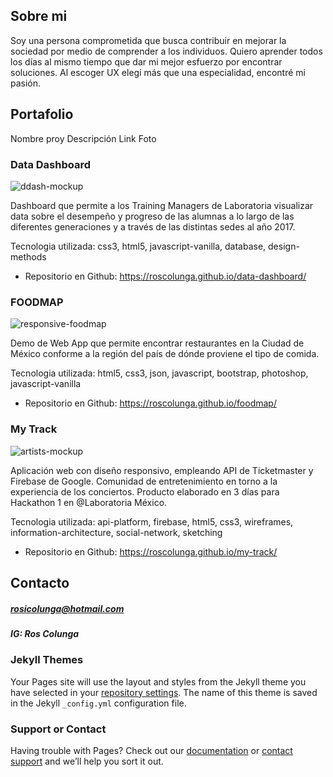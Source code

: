 ## Sobre mi

Soy una persona comprometida que busca contribuir en mejorar la sociedad por medio de comprender a los individuos. Quiero aprender todos los días al mismo tiempo que dar mi mejor esfuerzo por encontrar soluciones. 
Al escoger UX elegí más que una especialidad, encontré mi pasión.

## Portafolio

Nombre proy
Descripción
Link
Foto

### Data Dashboard

![ddash-mockup](https://user-images.githubusercontent.com/32855963/38580086-ab15bdbe-3cce-11e8-9298-6a40c5bf3407.jpg)

Dashboard que permite a los Training Managers de Laboratoria visualizar data sobre el desempeño y progreso de las alumnas a lo largo de las diferentes generaciones y a través de las distintas sedes al año 2017.

Tecnologia utilizada: css3, html5, javascript-vanilla, database, design-methods
- Repositorio en Github: https://roscolunga.github.io/data-dashboard/


### FOODMAP

![responsive-foodmap](https://user-images.githubusercontent.com/32855963/38579030-60df344e-3ccb-11e8-821d-04d7d000ce98.jpg)

Demo de Web App que permite encontrar restaurantes en la Ciudad de México conforme a la región del país de dónde proviene el tipo de comida.

Tecnologia utilizada: html5, css3, json, javascript, bootstrap, photoshop, javascript-vanilla
- Repositorio en Github: https://roscolunga.github.io/foodmap/


### My Track

![artists-mockup](https://user-images.githubusercontent.com/32855963/38578593-00756da4-3cca-11e8-9d5d-32c9f507de0d.jpg)

Aplicación web con diseño responsivo, empleando API de Ticketmaster y Firebase de Google. Comunidad de entretenimiento en torno a la experiencia de los conciertos. Producto elaborado en 3 días para Hackathon 1 en @Laboratoria México.

Tecnologia utilizada: api-platform, firebase, html5, css3, wireframes, information-architecture, social-network, sketching
- Repositorio en Github: https://roscolunga.github.io/my-track/


## Contacto

##### rosicolunga@hotmail.com
##### IG: Ros Colunga

### Jekyll Themes

Your Pages site will use the layout and styles from the Jekyll theme you have selected in your [repository settings](https://github.com/rosColunga/port/settings). The name of this theme is saved in the Jekyll `_config.yml` configuration file.

### Support or Contact

Having trouble with Pages? Check out our [documentation](https://help.github.com/categories/github-pages-basics/) or [contact support](https://github.com/contact) and we’ll help you sort it out.
